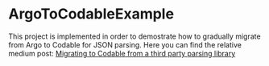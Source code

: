 # ArgoToCodableExample
This project is implemented in order to demostrate how to gradually migrate from Argo to Codable for JSON parsing.
Here you can find the relative medium post: [Migrating to Codable from a third party parsing library](https://medium.com/@elenipapanikolo/migrating-to-codable-from-a-third-party-parsing-library-fd85298ef5a2)
